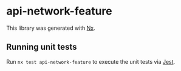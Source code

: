 # api-network-feature

This library was generated with [Nx](https://nx.dev).

## Running unit tests

Run `nx test api-network-feature` to execute the unit tests via [Jest](https://jestjs.io).
